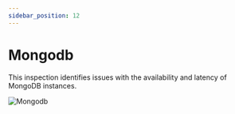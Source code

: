 ```yaml
---
sidebar_position: 12
---
```


# Mongodb

This inspection identifies issues with the availability and latency of MongoDB instances.

<img alt="Mongodb" src="/img/docs/mongodb.png" class="card w-1200"/>

